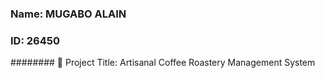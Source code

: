 ### Name: MUGABO ALAIN

### ID: 26450

########   🧮 Project Title: Artisanal Coffee Roastery Management System

